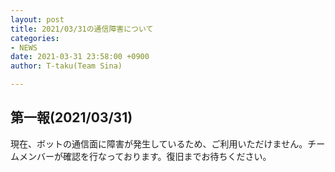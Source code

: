 ```yaml
---
layout: post
title: 2021/03/31の通信障害について
categories:
- NEWS
date: 2021-03-31 23:58:00 +0900
author: T-taku(Team Sina)

---
```

## 第一報(2021/03/31)

現在、ボットの通信面に障害が発生しているため、ご利用いただけません。チームメンバーが確認を行なっております。復旧までお待ちください。
